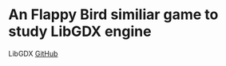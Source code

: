 # An Flappy Bird similiar game to study LibGDX engine

LibGDX
[GitHub](https://github.com/libgdx/libgdx)
